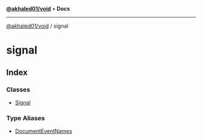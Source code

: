 [**@akhaled01/void**](../README.md) • **Docs**

***

[@akhaled01/void](../README.md) / signal

# signal

## Index

### Classes

- [Signal](classes/Signal.md)

### Type Aliases

- [DocumentEventNames](type-aliases/DocumentEventNames.md)
